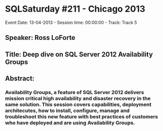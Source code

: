# SQLSaturday #211 - Chicago 2013
Event Date: 13-04-2013 - Session time: 00:00:00 - Track: Track 5
## Speaker: Ross LoForte
## Title: Deep dive on SQL Server 2012 Availability Groups
## Abstract:
### Availability Groups, a feature of SQL Server 2012 delivers mission critical high availability and disaster recovery in the same solution.  This session covers capabilities, deployment architecutes, how to install, configure, manage and troubleshoot this new feature with best practices of customers who have deployed and are using Availability Groups. 
